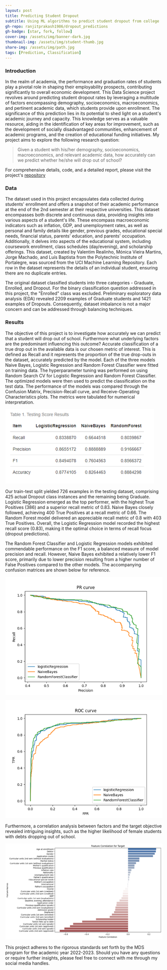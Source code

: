 ```yaml
---
layout: post
title: Predicting Student Dropout
subtitle: Using ML algorithms to predict student dropout from college
gh-repo: ranjitprakash1986/dropout_predictions
gh-badge: [star, fork, follow]
cover-img: /assets/img/banner-dark.jpg
thumbnail-img: /assets/img/student-thumb.jpg
share-img: /assets/img/path.jpg
tags: [Prediction, Classification]
---
```

### Introduction

In the realm of academia, the performance and graduation rates of students play a pivotal role in shaping their employability prospects, contributing significantly to overall economic development. This Data Science project revolves around predicting student dropout rates by leveraging a multitude of factors encompassing demography, socioeconomics, macroeconomics, and pertinent academic data, which students provide upon enrollment. The significance of this prediction lies in its potential to shed light on a student's academic journey and capacity. This knowledge serves as a valuable resource, aiding in the identification of key areas for improvement, such as the development of socially disadvantaged communities, enhancement of academic programs, and the creation of educational funding initiatives. My project aims to explore the following research question:

>Given a student with his/her demography, socioeconomics, macroeconomics, and relevant academic data, how accurately can we predict whether he/she will drop out of school?

For comprehensive details, code, and a detailed report, please visit the project's [repository](https://github.com/ranjitprakash1986/dropout_predictions)

### Data

The dataset used in this project encapsulates data collected during students' enrollment and offers a snapshot of their academic performance at the end of the 2nd semester at their respective universities. This dataset encompasses both discrete and continuous data, providing insights into various aspects of a student's life. These encompass macroeconomic indicators such as inflation, GDP, and unemployment rates, as well as personal and family details like gender, previous grades, educational special needs, financial status, parents' education, and parents' occupation. Additionally, it delves into aspects of the educational system, including coursework enrollment, class schedules (day/evening), and scholarship offerings. This dataset, created by Valentim Realinho, Mónica Vieira Martins, Jorge Machado, and Luís Baptista from the Polytechnic Institute of Portalegre, was sourced from the UCI Machine Learning Repository. Each row in the dataset represents the details of an individual student, ensuring there are no duplicate entries.

The original dataset classified students into three categories - Graduate, Enrolled, and Dropout. For the binary classification question addressed in this project, the "Enrolled" class was excluded. Preliminary exploratory data analysis (EDA) revealed 2209 examples of Graduate students and 1421 examples of Dropouts. Consequently, dataset imbalance is not a major concern and can be addressed through balancing techniques.

### Results

The objective of this project is to investigate how accurately we can predict that a student will drop out of school. Furthermore what underlying factors are the predominant influencing this outcome? Accurate classification of a true drop out in the available data is our chosen metric of interest. This is defined as Recall and it represents the proportion of the true drop-outs in the dataset, accurately predicted by the model. Each of the three models Naive Bayes, Logistic Regression and Random Forest Classifier were fitted on training data. The hyperparameter tuning was performed on using Random Search CV for Logistic Regression and Random Forest Classifier. The optimized models were then used to predict the classification on the test data. The performance of the models was compared through the Confusion Matrix, Precision-Recall curve, and Receive-Operating Characteristics plots. The metrics were tabulated for numerical interpretation.

![Precision_Recall_table](../assets/img/precision_recall_table_dropout_prediction.png)

Our train-test split yielded 726 examples in the testing dataset, comprising 425 actual Dropout class instances and the remaining being Graduate. Logistic Regression emerged as the top performer, with the highest True Positives (386) and a superior recall metric of 0.83. Naive Bayes closely followed, achieving 400 True Positives at a recall metric of 0.66. The Random Forest model delivered an appreciable recall metric of 0.8 with 403 True Positives. Overall, the Logistic Regression model recorded the highest recall score (0.83), making it the optimal choice in terms of recall focus (dropout predictions).

The Random Forest Classifier and Logistic Regression models exhibited commendable performance on the F1 score, a balanced measure of model precision and recall. However, Naive Bayes exhibited a relatively lower F1 score, primarily due to lower precision resulting from a higher number of False Positives compared to the other models. The accompanying confusion matrices are shown below for reference.

![Precision_Recall_Curve](../assets/img/PR_curve_dropout_prediction.png)

![Precision_Recall_Curve](../assets/img/ROC_curve_dropout_prediction.png)

Furthermore, a correlation analysis between factors and the target objective revealed intriguing insights, such as the higher likelihood of female students with debts dropping out of school.

![correlation_dropout_prediction](../assets/img/correlation_dropout_prediction.png)

This project adheres to the rigorous standards set forth by the MDS program for the academic year 2022-2023. Should you have any questions or require further insights, please feel free to connect with me through my social media handles.
